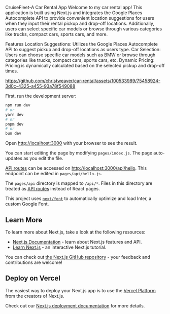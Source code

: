 
CruiseFleet-A Car Rental App
Welcome to my car rental app! This application is built using Next.js and integrates the Google Places Autocomplete API to provide convenient location suggestions for users when they input their rental pickup and drop-off locations. Additionally, users can select specific car models or browse through various categories like trucks, compact cars, sports cars, and more.

Features
Location Suggestions: Utilizes the Google Places Autocomplete API to suggest pickup and drop-off locations as users type.
Car Selection: Users can choose specific car models such as BMW or browse through categories like trucks, compact cars, sports cars, etc.
Dynamic Pricing: Pricing is dynamically calculated based on the selected pickup and drop-off times.


https://github.com/christweaver/car-rental/assets/100533989/75458924-3d0c-4325-a455-93a78f549088



First, run the development server:

```bash
npm run dev
# or
yarn dev
# or
pnpm dev
# or
bun dev
```

Open [http://localhost:3000](http://localhost:3000) with your browser to see the result.

You can start editing the page by modifying `pages/index.js`. The page auto-updates as you edit the file.

[API routes](https://nextjs.org/docs/api-routes/introduction) can be accessed on [http://localhost:3000/api/hello](http://localhost:3000/api/hello). This endpoint can be edited in `pages/api/hello.js`.

The `pages/api` directory is mapped to `/api/*`. Files in this directory are treated as [API routes](https://nextjs.org/docs/api-routes/introduction) instead of React pages.

This project uses [`next/font`](https://nextjs.org/docs/basic-features/font-optimization) to automatically optimize and load Inter, a custom Google Font.

## Learn More

To learn more about Next.js, take a look at the following resources:

- [Next.js Documentation](https://nextjs.org/docs) - learn about Next.js features and API.
- [Learn Next.js](https://nextjs.org/learn) - an interactive Next.js tutorial.

You can check out [the Next.js GitHub repository](https://github.com/vercel/next.js/) - your feedback and contributions are welcome!

## Deploy on Vercel

The easiest way to deploy your Next.js app is to use the [Vercel Platform](https://vercel.com/new?utm_medium=default-template&filter=next.js&utm_source=create-next-app&utm_campaign=create-next-app-readme) from the creators of Next.js.

Check out our [Next.js deployment documentation](https://nextjs.org/docs/deployment) for more details.
